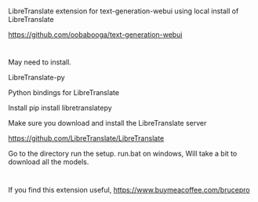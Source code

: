 

#
LibreTranslate extension for text-generation-webui using local install of LibreTranslate


https://github.com/oobabooga/text-generation-webui


#
May need to install.

LibreTranslate-py
 

Python bindings for LibreTranslate

Install
pip install libretranslatepy

Make sure you download and install the LibreTranslate server

https://github.com/LibreTranslate/LibreTranslate

Go to the directory run the setup. run.bat on windows,
Will take a bit to download all the models. 


#
If you find this extension useful, https://www.buymeacoffee.com/brucepro